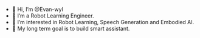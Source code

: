 - 👋 Hi, I’m @Evan-wyl
- 👀 I’m a Robot Learning Engineer.
- 🌱 I’m interested in Robot Learning, Speech Generation and Embodied AI.
- 🍁 My long term goal is to build smart assistant.
 
<!---
Evan-wyl/Evan-wyl is a ✨ special ✨ repository because its `README.md` (this file) appears on your GitHub profile.
You can click the Preview link to take a look at your changes.
--->
